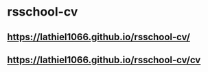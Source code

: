 # rsschool-cv

## https://lathiel1066.github.io/rsschool-cv/
## https://lathiel1066.github.io/rsschool-cv/cv

